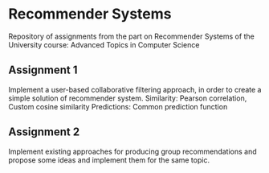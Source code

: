 # Recommender Systems
Repository of assignments from the part on Recommender Systems of the University course: Advanced Topics in Computer Science

## Assignment 1
Implement a user-based collaborative filtering approach, in order to create a simple solution of recommender system.
Similarity: Pearson correlation, Custom cosine similarity
Predictions: Common prediction function

## Assignment 2
Implement existing approaches for producing group recommendations and propose some ideas and implement them for the same topic.
